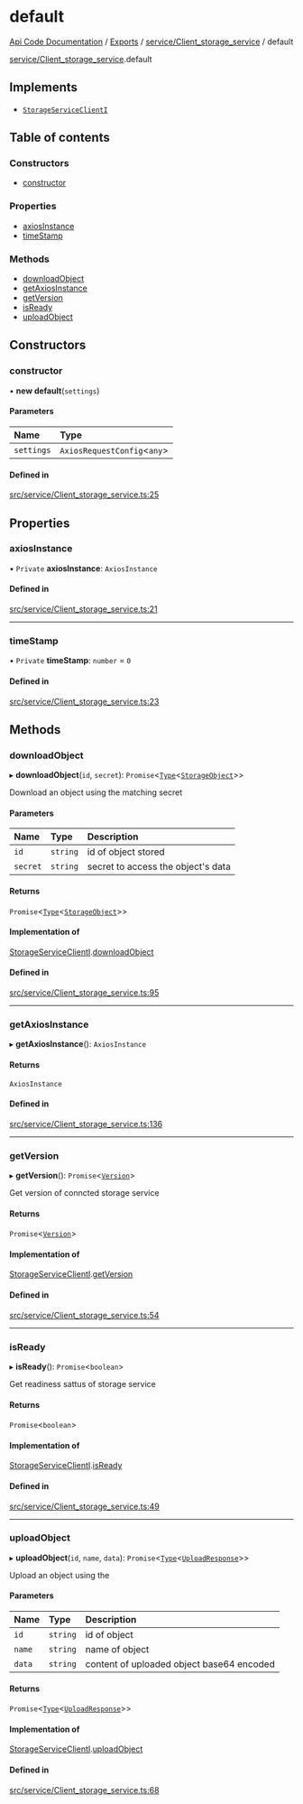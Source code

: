 # default
 
[Api Code Documentation](../README.md) / [Exports](../modules.md) / [service/Client\_storage\_service](../modules/service_Client_storage_service.md) / default

[service/Client_storage_service](../modules/service_Client_storage_service.md).default

## Implements

- [`StorageServiceClientI`](../interfaces/service_Client_storage_service_h.StorageServiceClientI.md)

## Table of contents

### Constructors

- [constructor](service_Client_storage_service.default.md#constructor)

### Properties

- [axiosInstance](service_Client_storage_service.default.md#axiosinstance)
- [timeStamp](service_Client_storage_service.default.md#timestamp)

### Methods

- [downloadObject](service_Client_storage_service.default.md#downloadobject)
- [getAxiosInstance](service_Client_storage_service.default.md#getaxiosinstance)
- [getVersion](service_Client_storage_service.default.md#getversion)
- [isReady](service_Client_storage_service.default.md#isready)
- [uploadObject](service_Client_storage_service.default.md#uploadobject)

## Constructors

### constructor

• **new default**(`settings`)

#### Parameters

| Name | Type |
| :------ | :------ |
| `settings` | `AxiosRequestConfig`<`any`\> |

#### Defined in

[src/service/Client_storage_service.ts:25](https://github.com/openkfw/TruBudget/blob/0804644/api/src/service/Client_storage_service.ts#L25)

## Properties

### axiosInstance

• `Private` **axiosInstance**: `AxiosInstance`

#### Defined in

[src/service/Client_storage_service.ts:21](https://github.com/openkfw/TruBudget/blob/0804644/api/src/service/Client_storage_service.ts#L21)

___

### timeStamp

• `Private` **timeStamp**: `number` = `0`

#### Defined in

[src/service/Client_storage_service.ts:23](https://github.com/openkfw/TruBudget/blob/0804644/api/src/service/Client_storage_service.ts#L23)

## Methods

### downloadObject

▸ **downloadObject**(`id`, `secret`): `Promise`<[`Type`](../modules/result.md#type)<[`StorageObject`](../interfaces/service_Client_storage_service_h.StorageObject.md)\>\>

Download an object using the matching secret

#### Parameters

| Name | Type | Description |
| :------ | :------ | :------ |
| `id` | `string` | id of object stored |
| `secret` | `string` | secret to access the object's data |

#### Returns

`Promise`<[`Type`](../modules/result.md#type)<[`StorageObject`](../interfaces/service_Client_storage_service_h.StorageObject.md)\>\>

#### Implementation of

[StorageServiceClientI](../interfaces/service_Client_storage_service_h.StorageServiceClientI.md).[downloadObject](../interfaces/service_Client_storage_service_h.StorageServiceClientI.md#downloadobject)

#### Defined in

[src/service/Client_storage_service.ts:95](https://github.com/openkfw/TruBudget/blob/0804644/api/src/service/Client_storage_service.ts#L95)

___

### getAxiosInstance

▸ **getAxiosInstance**(): `AxiosInstance`

#### Returns

`AxiosInstance`

#### Defined in

[src/service/Client_storage_service.ts:136](https://github.com/openkfw/TruBudget/blob/0804644/api/src/service/Client_storage_service.ts#L136)

___

### getVersion

▸ **getVersion**(): `Promise`<[`Version`](../interfaces/service_Client_storage_service_h.Version.md)\>

Get version of conncted storage service

#### Returns

`Promise`<[`Version`](../interfaces/service_Client_storage_service_h.Version.md)\>

#### Implementation of

[StorageServiceClientI](../interfaces/service_Client_storage_service_h.StorageServiceClientI.md).[getVersion](../interfaces/service_Client_storage_service_h.StorageServiceClientI.md#getversion)

#### Defined in

[src/service/Client_storage_service.ts:54](https://github.com/openkfw/TruBudget/blob/0804644/api/src/service/Client_storage_service.ts#L54)

___

### isReady

▸ **isReady**(): `Promise`<`boolean`\>

Get readiness sattus of storage service

#### Returns

`Promise`<`boolean`\>

#### Implementation of

[StorageServiceClientI](../interfaces/service_Client_storage_service_h.StorageServiceClientI.md).[isReady](../interfaces/service_Client_storage_service_h.StorageServiceClientI.md#isready)

#### Defined in

[src/service/Client_storage_service.ts:49](https://github.com/openkfw/TruBudget/blob/0804644/api/src/service/Client_storage_service.ts#L49)

___

### uploadObject

▸ **uploadObject**(`id`, `name`, `data`): `Promise`<[`Type`](../modules/result.md#type)<[`UploadResponse`](../interfaces/service_Client_storage_service_h.UploadResponse.md)\>\>

Upload an object using the

#### Parameters

| Name | Type | Description |
| :------ | :------ | :------ |
| `id` | `string` | id of object |
| `name` | `string` | name of object |
| `data` | `string` | content of uploaded object base64 encoded |

#### Returns

`Promise`<[`Type`](../modules/result.md#type)<[`UploadResponse`](../interfaces/service_Client_storage_service_h.UploadResponse.md)\>\>

#### Implementation of

[StorageServiceClientI](../interfaces/service_Client_storage_service_h.StorageServiceClientI.md).[uploadObject](../interfaces/service_Client_storage_service_h.StorageServiceClientI.md#uploadobject)

#### Defined in

[src/service/Client_storage_service.ts:68](https://github.com/openkfw/TruBudget/blob/0804644/api/src/service/Client_storage_service.ts#L68)
